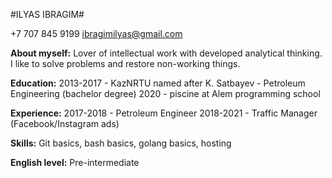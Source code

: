 #ILYAS IBRAGIM#

+7 707 845 9199 ibragimilyas@gmail.com

**About myself:** 
Lover of intellectual work with developed analytical thinking. I like to solve problems and restore non-working things.

**Education:**
2013-2017 - KazNRTU named after K. Satbayev - Petroleum Engineering (bachelor degree)
2020 - piscine at Alem programming school

**Experience:**
2017-2018 - Petroleum Engineer
2018-2021 - Traffic Manager (Facebook/Instagram ads)

**Skills:**
Git basics, bash basics, golang basics, hosting

**English level:** 
Pre-intermediate
